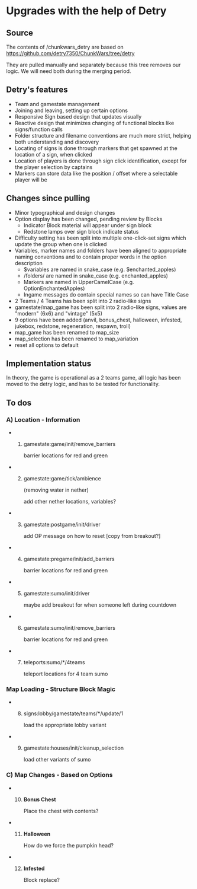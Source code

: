 # Upgrades with the help of Detry

## Source

The contents of /chunkwars_detry are based on https://github.com/detry7350/ChunkWars/tree/detry

They are pulled manually and separately because this tree removes our logic.
We will need both during the merging period.

## Detry's features

* Team and gamestate management
* Joining and leaving, setting up certain options
* Responsive Sign based design that updates visually
* Reactive design that minimizes changing of functional blocks like signs/function calls
* Folder structure and filename conventions are much more strict, helping both understanding and discovery
* Locating of signs is done through markers that get spawned at the location of a sign, when clicked
* Location of players is done through sign click identification, except for the player selection by captains
* Markers can store data like the position / offset where a selectable player will be

## Changes since pulling

* Minor typographical and design changes
* Option display has been changed, pending review by Blocks
  * Indicator Block material will appear under sign block
  * Redstone lamps over sign block indicate status
* Difficulty setting has been split into multiple one-click-set signs which update the group when one is clicked
* Variables, marker names and folders have been aligned to appropriate naming conventions and to contain proper words in the option description
  * $variables are named in snake_case (e.g. $enchanted_apples)
  * /folders/ are named in snake_case (e.g. enchanted_apples)
  * Markers are named in UpperCamelCase (e.g. OptionEnchantedApples)
  * Ingame messages do contain special names so can have Title Case
* 2 Teams / 4 Teams has been split into 2 radio-like signs
* gamestate/map_game has been split into 2 radio-like signs, values are "modern" (6x6) and "vintage" (5x5)
* 9 options have been added (anvil, bonus_chest, halloween, infested, jukebox, redstone, regeneration, respawn, troll)
* map_game has been renamed to map_size
* map_selection has been renamed to map_variation
* reset all options to default

## Implementation status

In theory, the game is operational as a 2 teams game, all logic has been moved to the detry logic, and has to be tested for functionality.

## To dos

### A) Location - Information

* 1) gamestate:game/init/remove_barriers

     barrier locations for red and green

* 2) gamestate:game/tick/ambience

     (removing water in nether)

     add other nether locations, variables?

* 3) gamestate:postgame/init/driver

     add OP message on how to reset [copy from breakout?]

* 4) gamestate:pregame/init/add_barriers

     barrier locations for red and green

* 5) gamestate:sumo/init/driver

     maybe add breakout for when someone left during countdown

* 6) gamestate:sumo/init/remove_barriers

     barrier locations for red and green

* 7) teleports:sumo/*/4teams

     teleport locations for 4 team sumo

### Map Loading - Structure Block Magic

* 8) signs:lobby/gamestate/teams/*/update/1

     load the appropriate lobby variant

* 9) gamestate:houses/init/cleanup_selection

     load other variants of sumo

### C) Map Changes - Based on Options

* 10) **Bonus Chest**

      Place the chest with contents?

* 11) **Halloween**

      How do we force the pumpkin head?

* 12) **Infested**

      Block replace?